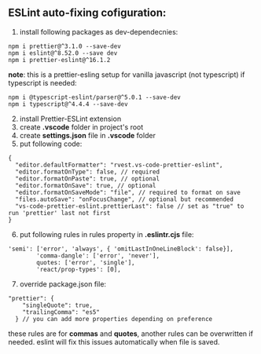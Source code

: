 ## ESLint auto-fixing cofiguration:

1. install following packages as dev-dependecnies:

```
npm i prettier@^3.1.0 --save-dev
npm i eslint@^8.52.0 --save dev
npm i prettier-eslint@^16.1.2
```

**note**: this is a prettier-esling setup for vanilla javascript (not typescript)
if typescript is needed:

```
npm i @typescript-eslint/parser@^5.0.1 --save-dev
npm i typescript@^4.4.4 --save-dev
```

2. install Prettier-ESLint extension
3. create **.vscode** folder in project's root
4. create **settings.json** file in **.vscode** folder
5. put following code:

```
{
  "editor.defaultFormatter": "rvest.vs-code-prettier-eslint",
  "editor.formatOnType": false, // required
  "editor.formatOnPaste": true, // optional
  "editor.formatOnSave": true, // optional
  "editor.formatOnSaveMode": "file", // required to format on save
  "files.autoSave": "onFocusChange", // optional but recommended
  "vs-code-prettier-eslint.prettierLast": false // set as "true" to run 'prettier' last not first
}
```

6. put following rules in rules property in **.eslintr.cjs** file:

```
'semi': ['error', 'always', { 'omitLastInOneLineBlock': false}],
		'comma-dangle': ['error', 'never'],
		quotes: ['error', 'single'],
		'react/prop-types': [0],
```

7. override package.json file:

```
"prettier": {
    "singleQuote": true,
    "trailingComma": "es5"
  } // you can add more properties depending on preference

```

these rules are for **commas** and **quotes**, another rules can be overwritten if needed.
eslint will fix this issues automatically when file is saved.
